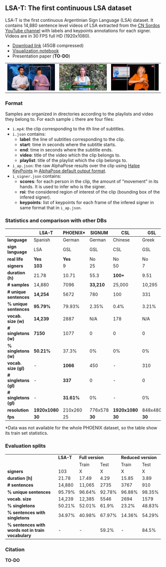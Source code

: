 ## LSA-T: The first continuous LSA dataset

LSA-T is the first continuous Argentinian Sign Language (LSA) dataset. It contains 14,880 sentence level videos of LSA extracted from the [CN Sordos YouTube channel](https://www.youtube.com/c/CNSORDOSARGENTINA) with labels and keypoints annotations for each signer. Videos are in 30 FPS full HD (1920x1080).

* [Download link](http://c1781468.ferozo.com/data/lsa-t.7z) (45GB compressed)
* [Visualization notebook](https://colab.research.google.com/drive/1kj5ztYw_57fi6wo2dpL18UkBR9ciV6ki)
* Presentation paper (**TO-DO**)

|                                               |                                               |                                               |
|-----------------------------------------------|-----------------------------------------------|-----------------------------------------------|
| <img width="100%" src="assets/clip2.gif"> | <img width="100%" src="assets/clip3.gif"> | <img width="100%" src="assets/clip1.gif"> |

### Format

Samples are organized in directories according to the playlists and video they belong to. For each sample ```i``` there are four files:

* ``i.mp4``: the clip corresponding to the ith line of subtitles.
* ``i.json`` contains:
    * **label**: the line of subtitles corresponding to the clip.
    * **start**: time in seconds where the subtitle starts.
    * **end**: time in seconds where the subtitle ends.
    * **video**: title of the video which the clip belongs to.
    * **playlist**: title of the playlist which the clip belongs to.
* ``i_ap.json``: the raw AlphaPose results over the clip using [Halpe KeyPoints](https://github.com/Fang-Haoshu/Halpe-FullBody) in [AlphaPose default output format](https://github.com/MVIG-SJTU/AlphaPose/blob/master/docs/output.md).
* ``i_signer.json`` contains:
    * **scores**: for each person in the clip, the amount of "movement" in its hands. It is used to infer who is the signer.
    * **roi**: the considered region of interest of the clip (bounding box of the infered signer).
    * **keypoints**: list of keypoints for each frame of the infered signer in same format that in ``i_ap.json``.

### Statistics and comparison with other DBs

|                     | **LSA-T**          | **PHOENIX***     | **SIGNUM**      | **CSL**            | **GSL**     | **KETI**           |
|-------------------------|--------------------|------------------|-----------------|--------------------|-------------|--------------------|
| **language**            | Spanish            | German           | German          | Chinese            | Greek       | Korean             |
| **sign language**       | LSA                | GSL              | GSL             | CSL                | GSL         | KLS                |
| **real life**           | **Yes**            | **Yes**          | No              | No                 | No          | No                 |
| **signers**             | **103**            | 9                | 25              | 50                 | 7           | 14                 |
| **duration (h)**        | 21.78              | 10.71            | 55.3            | **100+**           | 9.51        | 28                 |
| **# samples**           | 14,880             | 7096             | **33,210**      | 25,000             | 10,295      | 14,672             |
| **# unique sentences**  | **14,254**         | 5672             | 780             | 100                | 331         | 105                |
| **% unique sentences**  | **95.79%**         | 79.93%           | 2.35%           | 0.4%               | 3.21%       | 0.71%              |
| **vocab. size (w)**     | **14,239**         | 2887             | N/A             | 178                | N/A         | 419                |
| **# singletons (w)**    | **7150**           | 1077             | 0               | 0                  | 0           | 0                  |
| **% singletons (w)**    | **50.21%**         | 37.3%            | 0%              | 0%                 | 0%          | 0%                 |
| **vocab. size (gl)**    | -                  | **1066**         | 450             | -                  | 310         | 524                |
| **# singletons (gl)**   | -                  | **337**          | 0               | -                  | 0           | 0                  |
| **# singletons (gl)**   | -                  | **31.61%**       | 0%              | -                  | 0%          | 0%                 |
| **resolution**          | **1920x1080**      | 210x260          | 776x578         | **1920x1080**      | 848x480     | **1920x1080**      |
| **fps**                 | **30**             | 25               | **30**          | **30**             | **30**      | **30**             |

\*Data was not available for the whole PHOENIX dataset, so the table show its train set statistics.

### Evaluation splits

<table>
    <tr>
        <td></td>
        <td><b>LSA-T</b></td>
        <td colspan=2><b>Full version</b></td>
        <td colspan=2><b>Reduced version</b></td>
    </tr>
    <tr>
        <td></td>
        <td></td>
        <td>Train</td>
        <td>Test</td>
        <td>Train</td>
        <td>Test</td>
    </tr>
    <tr>
        <td><b>signers</b></td>
        <td>103</td>
        <td>X</td>
        <td>X</td>
        <td>X</td>
        <td>X</td>
    </tr>
    <tr>
        <td><b>duration [h]</b></td>
        <td>21.78</td>
        <td>17.49</td>
        <td>4.29</td>
        <td>15.85</td>
        <td>3.89</td>
    </tr>
    <tr>
        <td><b># sentences</b></td>
        <td>14,880</td>
        <td>11,065</td>
        <td>2735</td>
        <td>3767</td>
        <td>910</td>
    </tr>
    <tr>
        <td><b>% unique sentences</b></td>
        <td>95.79%</td>
        <td>96.64%</td>
        <td>92.78%</td>
        <td>96.88%</td>
        <td>98.35%</td>
    </tr>
    <tr>
        <td><b>vocab. size</b></td>
        <td>14,239</td>
        <td>12,385</td>
        <td>5546</td>
        <td>2694</td>
        <td>1579</td>
    </tr>
    <tr>
        <td><b>% singletons</b></td>
        <td>50.21%</td>
        <td>52.01%</td>
        <td>61.9%</td>
        <td>23.2%</td>
        <td>48.83%</td>
    </tr>
    <tr>
        <td><b>% sentences with singletons</b></td>
        <td>34.97%</td>
        <td>40.98%</td>
        <td>67.97%</td>
        <td>14.36%</td>
        <td>54.29%</td>
    </tr>
    <tr>
        <td><b>% sentences with words not in train vocabulary</b></td>
        <td>-</td>
        <td>-</td>
        <td>59.2%</td>
        <td>-</td>
        <td>84.5%</td>
    </tr>
</table>

### Citation

**TO-DO**
